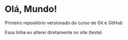 # Olá, Mundo!
 Primeiro repositório versionado do curso de Git e GitHub

Essa linha eu alterei diretamente no site (teste)
